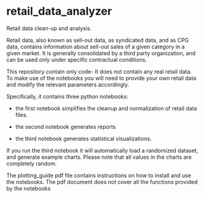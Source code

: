 # retail_data_analyzer
Retail data clean-up and analysis.

Retail data, also known as sell-out data, as syndicated data, and as CPG data, contains information about sell-out sales of a given category in a given market. It is generally consolidated by a third party organization, and can be used only under specific contractual conditions. 

This repository contain only code- It does not contain any real retail data. To make use of the notebooks you will need to provide your own retail data and modify the relevant parameters accordingly. 

Specifically, it contains three python notebooks:

- the first notebook simplifies the cleanup and normalization of retail data files. 

- the second notebook generates reports

- the third notebook generates statistical visualizations.

If you run the third notebook it will automatically load a randomized dataset, and generate example charts. Please note that all values in the charts are completely random. 

The plotting_guide pdf file contains instructions on how to install and use the notebooks. The pdf document does not cover all the functions provided by the notebooks 



